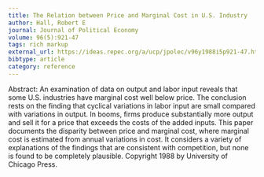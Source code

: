 ```yaml
---
title: The Relation between Price and Marginal Cost in U.S. Industry
author: Hall, Robert E
journal: Journal of Political Economy
volume: 96(5):921-47
tags: rich markup
external_url: https://ideas.repec.org/a/ucp/jpolec/v96y1988i5p921-47.html
bibtype: article
category: reference
---
```

Abstract:  An examination of data on output and labor input reveals that some U.S. industries have marginal cost well below price. The conclusion rests on the finding that cyclical variations in labor input are small compared with variations in output. In booms, firms produce substantially more output and sell it for a price that exceeds the costs of the added inputs. This paper documents the disparity between price and marginal cost, where marginal cost is estimated from annual variations in cost. It considers a variety of explanations of the findings that are consistent with competition, but none is found to be completely plausible. Copyright 1988 by University of Chicago Press.
